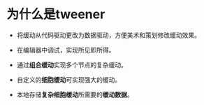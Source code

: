# 为什么是tweener

- 将缓动从代码驱动更改为数据驱动，方便美术和策划修改缓动效果。

- 在编辑器中调试，实现所见即所得。

- 通过**组合缓动**实现多个节点的复杂缓动。

- 自定义的**细胞缓动**可实现强大的缓动。

- 本地存储**复杂细胞缓动**所需要的**缓动数据**。

  

  

